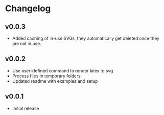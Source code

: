 # Changelog
## v0.0.3
- Added caching of in-use SVGs, they automatically get deleted once they are not in use.
## v0.0.2
- Use user-defined command to render latex to svg
- Process files in temporary folders
- Updated readme with examples and setup

## v0.0.1
- Initial release